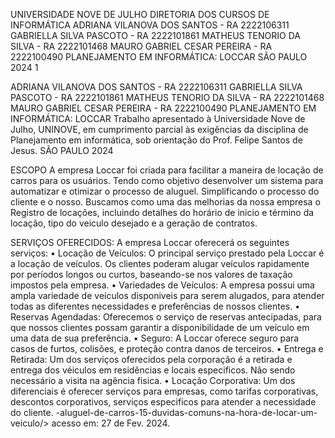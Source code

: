 UNIVERSIDADE NOVE DE JULHO
DIRETORIA DOS CURSOS DE INFORMÁTICA
ADRIANA VILANOVA DOS SANTOS - RA 2222106311
GABRIELLA SILVA PASCOTO - RA 2222101861
MATHEUS TENORIO DA SILVA - RA 2222101468
MAURO GABRIEL CESAR PEREIRA - RA 2222100490
PLANEJAMENTO EM INFORMÁTICA: LOCCAR
SÃO PAULO
2024
1

ADRIANA VILANOVA DOS SANTOS - RA 2222106311
GABRIELLA SILVA PASCOTO - RA 2222101861
MATHEUS TENORIO DA SILVA - RA 2222101468
MAURO GABRIEL CESAR PEREIRA - RA 2222100490
PLANEJAMENTO EM INFORMÁTICA: LOCCAR
Trabalho apresentado à Universidade Nove de Julho, UNINOVE, em cumprimento parcial às exigências da disciplina de Planejamento em informática, sob orientação do Prof. Felipe Santos de Jesus.
SÃO PAULO
2024


ESCOPO
A empresa Loccar foi criada para facilitar a maneira de locação de carros para os usuários. Tendo como objetivo desenvolver um sistema para automatizar e otimizar o processo de aluguel. Simplificando o processo do cliente e o nosso.
Buscamos como uma das melhorias da nossa empresa o Registro de locações, incluindo detalhes do horário de inicio e término da locação, tipo do veiculo desejado e a geração de contratos.

SERVIÇOS OFERECIDOS:
A empresa Loccar oferecerá os seguintes serviços:
• Locação de Veículos: O principal serviço prestado pela Loccar é a locação de veículos. Os clientes poderam alugar veículos rapidamente por períodos longos ou curtos, baseando-se nos valores de taxação impostos pela empresa.
• Variedades de Veículos: A empresa possui uma ampla variedade de veículos disponiveis para serem alugados, para atender todas as diferentes necessidades e preferências de nossos clientes.
• Reservas Agendadas: Oferecemos o serviço de reservas antecipadas, para que nossos clientes possam garantir a disponibilidade de um veículo em uma data de sua preferência.
• Seguro: A Loccar oferece seguro para casos de furtos, colisões, e proteção contra danos de terceiros.
• Entrega e Retirada: Um dos serviços oferecidos pela corporação é a retirada e entrega dos véiculos em residências e locais especificos. Não sendo necessário a visita na agência fisica.
• Locação Corporativa: Um dos diferenciais é oferecer serviços para empresas, como tarifas corporativas, descontos corporativos, serviços especificos para atender a necessidade do cliente.
-aluguel-de-carros-15-duvidas-comuns-na-hora-de-locar-um-veiculo/> acesso em: 27 de Fev. 2024.
